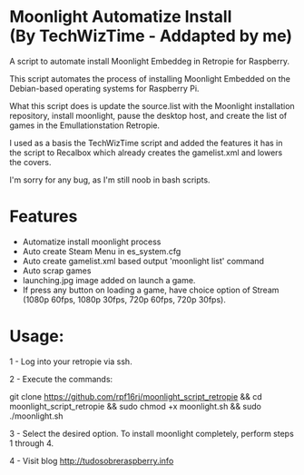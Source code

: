 # Moonlight Automatize Install <br>(By TechWizTime - Addapted by me)

A script to automate install Moonlight Embeddeg in Retropie for Raspberry.

This script automates the process of installing Moonlight Embedded on the Debian-based operating systems for Raspberry Pi.

What this script does is update the source.list with the Moonlight installation repository, install moonlight, pause the desktop host, and create the list of games in the Emullationstation Retropie.

I used as a basis the TechWizTime script and added the features it has in the script to Recalbox which already creates the gamelist.xml and lowers the covers.

I'm sorry for any bug, as I'm still noob in bash scripts.

# Features
- Automatize install moonlight process
- Auto create Steam Menu in es_system.cfg
- Auto create gamelist.xml based output 'moonlight list' command
- Auto scrap games
- launching.jpg image added on launch a game.
- If press any button on loading a game, have choice option of Stream (1080p 60fps, 1080p 30fps, 720p 60fps, 720p 30fps).

# Usage: 

1 - Log into your retropie via ssh.<br>

2 - Execute the commands:

git clone https://github.com/rpf16rj/moonlight_script_retropie && cd moonlight_script_retropie && sudo chmod +x moonlight.sh && sudo ./moonlight.sh

3 - Select the desired option. To install moonlight completely, perform steps 1 through 4.

4 - Visit blog http://tudosobreraspberry.info
